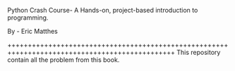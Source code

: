 Python Crash Course-
A Hands-on, project-based introduction to programming.

By -
Eric Matthes

+++++++++++++++++++++++++++++++++++++++++++++++++++++++++++++++++++++++++++++++++++++++++++++++
This repository contain all the problem from this book.
